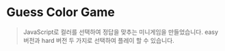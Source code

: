 <br>

# Guess Color Game
> JavaScript로 컬러를 선택하여 정답을 맞추는 미니게임을 만들었습니다.
> easy 버전과 hard 버전 두 가지로 선택하여 플레이 할 수 있습니다.